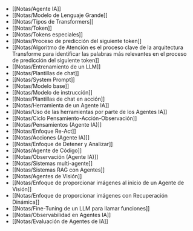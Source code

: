- [[Notas/Agente IA]]
- [[Notas/Modelo de Lenguaje Grande]]
- [[Notas/Tipos de Transformers]]
- [[Notas/Token]]
- [[Notas/Tokens especiales]]
- [[Notas/Proceso de predicción del siguiente token]]
- [[Notas/Algoritmo de Atención es el proceso clave de la arquitectura Transforme para identificar las palabras más relevantes en el proceso de predicción del siguiente token]]
- [[Notas/Entrenamiento de un LLM]]
- [[Notas/Plantillas de chat]]
- [[Notas/System Prompt]]
- [[Notas/Modelo base]]
- [[Notas/Modelo de instrucción]]
- [[Notas/Plantillas de chat en acción]]
- [[Notas/Herramienta de un Agente IA]]
- [[Notas/Uso de las herramientas por parte de los Agentes IA]]
- [[Notas/Ciclo Pensamiento-Acción-Observación]]
- [[Notas/Pensamientos (Agente IA)]]
- [[Notas/Enfoque Re-Act]]
- [[Notas/Acciones (Agente IA)]]
- [[Notas/Enfoque de Detener y Analizar]]
- [[Notas/Agente de Código]]
- [[Notas/Observación (Agente IA)]]
- [[Notas/Sistemas multi-agente]]
- [[Notas/Sistemas RAG con Agentes]]
- [[Notas/Agentes de Visión]]
- [[Notas/Enfoque de proporcionar imágenes al inicio de un Agente de Visión]]
- [[Notas/Enfoque de proporcionar imágenes con Recuperación Dinámica]]
- [[Notas/Fine-Tuning de un LLM para llamar funciones]]
- [[Notas/Observabilidad en Agentes IA]]
- [[Notas/Evaluación de Agentes de IA]]
